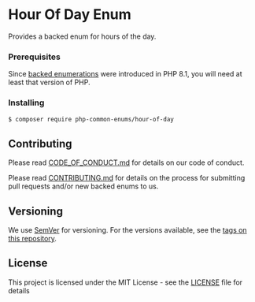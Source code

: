 # Hour Of Day Enum 

Provides a backed enum for hours of the day.

### Prerequisites

Since [backed enumerations](https://www.php.net/manual/en/language.enumerations.backed.php) were introduced in PHP 8.1, you will need at least that version of PHP.

### Installing

```bash
$ composer require php-common-enums/hour-of-day
```

## Contributing

Please read [CODE_OF_CONDUCT.md](https://github.com/php-common-enums/proposed-enums/blob/main/CODE_OF_CONDUCT.md) for details on our code of conduct.

Please read [CONTRIBUTING.md](https://github.com/php-common-enums/proposed-enums/blob/main/CONTRIBUTING.md) for details on the process for submitting pull requests and/or new backed enums to us.

## Versioning

We use [SemVer](http://semver.org/) for versioning. For the versions available, see the [tags on this repository](https://github.com/php-common-enums/hour-of-day/tags).

## License

This project is licensed under the MIT License - see the [LICENSE](https://github.com/php-common-enums/proposed-enums/blob/main/LICENSE) file for details
